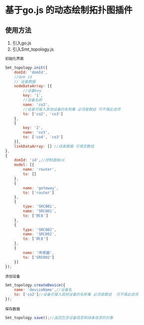 # 基于go.js 的动态绘制拓扑图插件

## 使用方法
1. 引入go.js
2. 引入Smt_topology.js 

````javascript
初始化界面
````

````javascript
Smt_topology.init({
    domId: 'domId',
    //dom id
    // 设备数据
    nodeDataArray: [{
        //设备key
        key: '1',
        //设备名称
        name: 'co2',
        //设备可接入其他设备的名称集 必须是数组 可不填此选项
        to: ['co2', 'co3']
    },
    {
        key: '2',
        name: 'co3',
        to: ['co4', 'co3']
    }],
    linkDataArray: [] //线条数据 可填空数组
},
{
    domId: 'id',//控制面板id
    model: [{
        name: 'router',
        to: []
    },
    {
        name: 'gateway',
        to: ['router']
    },
    {
        type: 'SRC001',
        name: 'SRC001',
        to: ['网关']
    },
    {
        type: 'SRC002',
        name: 'SRC002',
        to: ['网关']
    },
    {
        name: '传感器',
        to: ['SRC002']
    }]
});
````

    添加设备
````javascript
Smt_topology.createDevice({
    name: 'deviceName',//设备名
    to: ['co2']//设备可接入其他设备的名称集 必须是数组  可不填此选项
});
````

    保存数据
````javascript
Smt_topology.save();//返回包含设备信息和线条信息的对象
````
